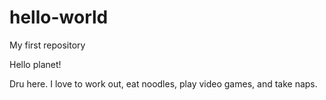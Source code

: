 # hello-world
My first repository

Hello planet!

Dru here. I love to work out, eat noodles, play video games, and take naps.
